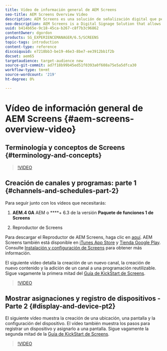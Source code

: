 ```yaml
---
title: Vídeo de información general de AEM Screens
seo-title: AEM Screens Overview Video
description: AEM Screens es una solución de señalización digital que permite a los especialistas en marketing publicar experiencias digitales dinámicas e interactivas en diferentes tipos de pantallas. Los siguientes vídeos presentan las diferentes áreas de un proyecto de AEM Screens, así como los pasos para crear contenido de canal y publicarlo en un reproductor de Screens.
seo-description: AEM Screens is a Digital Signage Solution that allows marketers to publish dynamic and interactive digital experiences to different types of screens. The following videos introduce the different areas of an AEM Screens project, as well as detail the steps to create channel content and publish to a screens player.
uuid: b414b65e-9c18-45ca-b267-c8f7b3c96862
contentOwner: dgordon
products: SG_EXPERIENCEMANAGER/6.5/SCREENS
topic-tags: introduction
content-type: reference
discoiquuid: e7218bb3-be19-46e3-8be7-ee3912bb1f2b
docset: aem65
targetaudience: target-audience new
source-git-commit: ad7f18b99b45ed51f0393a0f608a75e5a5dfca30
workflow-type: tm+mt
source-wordcount: '219'
ht-degree: 0%

---
```



# Vídeo de información general de AEM Screens {#aem-screens-overview-video}

## Terminología y conceptos de Screens {#terminology-and-concepts}

>[!VIDEO](https://video.tv.adobe.com/v/21353?quality=9)


## Creación de canales y programas: parte 1 {#channels-and-schedules-part-2}

Para seguir junto con los vídeos que necesitarás:

1. **AEM.4 GA** AEM o ****+ 6.3 de la versión **Paquete de funciones 1 de Screens**

1. Reproductor de Screens

Para descargar el Reproductor de AEM Screens, haga clic en [aquí](https://download.macromedia.com/screens/). AEM Screens también está disponible en [iTunes App Store](https://itunes.apple.com/us/app/aem-screens/id1169641856?mt=8) y [Tienda Google Play](https://play.google.com/store/apps/details?id=com.adobe.aem.screens.player&amp;hl=en). Consulte [Instalación y configuración de Screens](https://helpx.adobe.com/experience-manager/6-4/help/sites-deploying/configuring-screens-introduction.html) para obtener más información.

El siguiente vídeo detalla la creación de un nuevo canal, la creación de nuevo contenido y la adición de un canal a una programación reutilizable. Sigue vagamente la primera mitad del [Guía de KickStart de Screens](kickstart-for-aem-screens.md).

>[!VIDEO](https://video.tv.adobe.com/v/21387?quality=9)

## Mostrar asignaciones y registro de dispositivos - Parte 2 {#display-and-device-pt2}

El siguiente vídeo muestra la creación de una ubicación, una pantalla y la configuración del dispositivo. El vídeo también muestra los pasos para registrar un dispositivo y asignarlo a una pantalla. Sigue vagamente la segunda mitad de la [Guía de KickStart de Screens](kickstart-for-aem-screens.md).

>[!VIDEO](https://video.tv.adobe.com/v/21411?quality=9)

